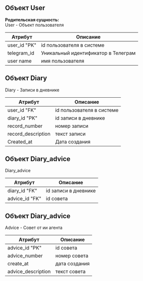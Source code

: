 ## Объект User

**Родительская сущность:** \
User - Объект пользователя 

| Атрибут | Описание |
|---------|----------|
| user_id "PK" | id пользователя в системе |
| telegram_id | Уникальный идентификатор в Телеграм  |
| user name | имя пользователя |


## Объект Diary

Diary - Записи в дневнике

| Атрибут | Описание |
|---------|----------|
| user_id "FK" | id пользователя в системе |
| diary_id "PK" | id записи в дневнике |
| record_number | номер записи |
| record_description | текст записи |
| Created_at | Дата создания |

## Объект Diary_advice

Diary_advice 

| Атрибут | Описание |
|---------|----------|
| diary_id "FK" | id записи в дневнике |
| advice_id "FK" | id совета |


## Объект Diary_advice

Advice - Совет от ии агента

| Атрибут | Описание |
|---------|----------|
| advice_id "PK" | id совета |
| advice_number | номер совета |
| create_at | дата создания |
| advice_description | текст совета |
